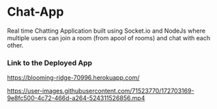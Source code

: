 # Chat-App

Real time Chatting Application built using Socket.io and NodeJs where multiple users can join a room (from apool of rooms) and chat with each other.

### Link to the Deployed App
https://blooming-ridge-70996.herokuapp.com/

https://user-images.githubusercontent.com/71523770/172703169-9e8fc500-4c72-466d-a264-524311526856.mp4

